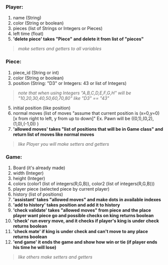 ### Player:
1. name (String)
2. color (String or boolean)
3. pieces (list of Strings or Integers or Pieces)
4. left time (float)
5. __'delete piece' takes "Piece" and delete it from list of "pieces"__
> _make setters and getters to all variables_

### Piece:
1. piece_id (String or int)
2. color (String or boolean)
3. position (String: "D3" or Integers: 43 or list of Integers)
> _note that when using Integers "A,B,C,D,E,F,G,H" will be "10,20,30,40,50,60,70,80" like "D3" == "43"_
5. initial position (like position)
6. normal moves (list of moves "assume that current position is (x=0,y=0) \[x from right to left, y from up to down\]" Ex. Pawn will be ((0,1),(0,2),(1,0),(-1,0)) )
7. __'allowed moves' takes "list of positions that will be in Game class" and return list of moves like normal moves__
> _like Player you will make setters and getters_

### Game:
1. Board (it's already made)
2. width (Integer)
3. height (Integer)
4. colors (color1 (list of integers(R,G,B)), color2 (list of integers(R,G,B)))
5. player piece (selected piece by current player)
6. history (list of positions)
7. __'assistant' takes "allowed moves" and make dots in available indexes__
8. __'add to history' takes position and add it to history__
9. __'check validate' takes "allowed moves" from piece and the place player want piece go and possible checks on king returns boolean__
10. __'check' run every move, and it checks if player's king is under check returns boolean__
11. __'check mate' if king is under check and can't move to any place returns boolean__
12. __'end game' it ends the game and show how win or tie (if player ends his time he will lose)__
> _like others make setters and getters_
